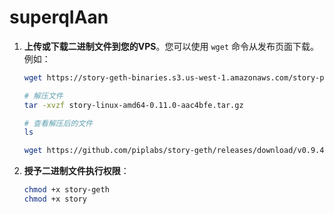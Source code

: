 # superqIAan

1. **上传或下载二进制文件到您的VPS**。您可以使用 `wget` 命令从发布页面下载。例如：
    
    ```bash
    wget https://story-geth-binaries.s3.us-west-1.amazonaws.com/story-public/story-linux-amd64-0.11.0-aac4bfe.tar.gz
    
    # 解压文件
    tar -xvzf story-linux-amd64-0.11.0-aac4bfe.tar.gz
    
    # 查看解压后的文件
    ls
    ```
    
    ```bash
    wget https://github.com/piplabs/story-geth/releases/download/v0.9.4/geth-linux-amd64
    ```
    

1. **授予二进制文件执行权限**：
    
    ```bash
    chmod +x story-geth
    chmod +x story
    ```
